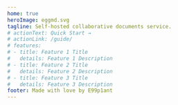 ```yaml
---
home: true
heroImage: eggmd.svg
tagline: Self-hosted collaborative documents service.
# actionText: Quick Start →
# actionLink: /guide/
# features:
# - title: Feature 1 Title
#   details: Feature 1 Description
# - title: Feature 2 Title
#   details: Feature 2 Description
# - title: Feature 3 Title
#   details: Feature 3 Description
footer: Made with love by E99p1ant
---
```

